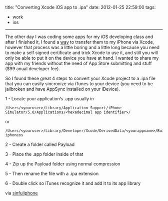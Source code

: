 title: "Converting Xcode iOS app to .ipa"
date: 2012-01-25 22:59:00
tags:
- work
- ios
---
The other day I was coding some apps for my iOS developing class and after I finished it, I found a [way](http://codigohispano.com/index.php?option=com_content&view=article&id=22:test-de-aplicaciones-en-el-iphone-sin-ser-desarrollador&catid=3:tutoriales) to transfer them to my iPhone via Xcode, however that process was a little boring and a little long because you need to make a self signed certificate and trick Xcode to use it, and still you will only be able to put it on the device you have at hand. I wanted to share my app with my friends without the need of App Store submitting and stuff ($99 anual developer fee).

So I found these great 4 steps to convert your Xcode project to a .ipa file that you can easily sincronize via iTunes to your device (you need to be jailbroken and have AppSync installed on your iDevice).

1 - Locate your application’s .app usually in

```
/Users/<youruser>/Library/Application Support/iPhone Simulator/5.0/Applications/<hexadecimal app identifier>/
```

or

```
/Users/<youruser>/Library/Developer/Xcode/DerivedData/<yourappname>/Build/Products/Debug-iphoneos
```

2 - Create a folder called Payload

3 - Place the .app folder inside of that

4 - Zip up the Payload folder using normal compression

5 - Then rename the file with a .ipa extension

6 - Double click so iTunes recognize it and add it to its app library

via [sinfuliphone](http://www.sinfuliphone.com/showthread.php?t=322)
